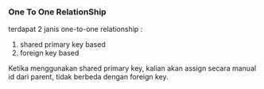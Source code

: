### One To One RelationShip

terdapat 2 janis one-to-one relationship :
1. shared primary key based
2. foreign key based

Ketika menggunakan shared primary key, kalian akan assign secara
manual id dari parent, tidak berbeda dengan foreign key.
